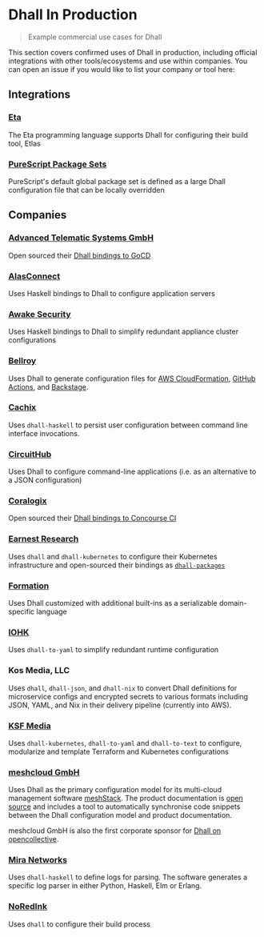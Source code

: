 # Dhall In Production

> Example commercial use cases for Dhall

This section covers confirmed uses of Dhall in production, including official integrations with other tools/ecosystems and use within companies.  You can open an issue if you would like to list your company or tool here:

## Integrations

### [Eta](https://eta-lang.org/)

The Eta programming language supports Dhall for configuring their build tool, Etlas

### [PureScript Package Sets](https://github.com/purescript/package-sets)

PureScript's default global package set is defined as a large Dhall configuration file that can be locally overridden

## Companies

### [Advanced Telematic Systems GmbH](https://www.atsgarage.com/)

Open sourced their [Dhall bindings to GoCD](https://github.com/advancedtelematic/gocd-dhall-example)

### [AlasConnect](http://alasconnect.com/)

Uses Haskell bindings to Dhall to configure application servers

### [Awake Security](https://awakesecurity.com/)

Uses Haskell bindings to Dhall to simplify redundant appliance cluster configurations

### [Bellroy](https://bellroy.com/)

Uses Dhall to generate configuration files for [AWS CloudFormation](https://aws.amazon.com/cloudformation/), [GitHub Actions](https://github.com/features/actions), and [Backstage](https://backstage.io).

### [Cachix](https://github.com/cachix/cachix)

Uses `dhall-haskell` to persist user configuration between command line interface invocations.

### [CircuitHub](https://circuithub.com/)

Uses Dhall to configure command-line applications (i.e. as an alternative to a JSON configuration)

### [Coralogix](https://coralogix.com/)

Open sourced their [Dhall bindings to Concourse CI](https://github.com/coralogix/dhall-concourse)

### [Earnest Research](https://www.earnestresearch.com/)

Uses `dhall` and `dhall-kubernetes` to configure their Kubernetes infrastructure and
open-sourced their bindings as [`dhall-packages`](https://github.com/EarnestResearch/dhall-packages)

### [Formation](https://formation.ai/)

Uses Dhall customized with additional built-ins as a serializable domain-specific language

### [IOHK](https://iohk.io/)

Uses `dhall-to-yaml` to simplify redundant runtime configuration

### Kos Media, LLC

Uses `dhall`, `dhall-json`, and `dhall-nix` to convert Dhall definitions for microservice configs and encrypted secrets to various formats including JSON, YAML, and Nix in their delivery pipeline (currently into AWS).

### [KSF Media](https://github.com/KSF-Media)

Uses `dhall-kubernetes`, `dhall-to-yaml` and `dhall-to-text` to configure, modularize and template Terraform and Kubernetes configurations

### [meshcloud GmbH](https://www.meshcloud.io)

Uses Dhall as the primary configuration model for its multi-cloud management software [meshStack](https://docs.meshcloud.io/docs/meshstack.configuration.html). The product documentation is [open source](https://github.com/meshcloud/meshcloud-docs) and includes a tool to automatically synchronise code snippets between the Dhall configuration model and product documentation.

meshcloud GmbH is also the first corporate sponsor for [Dhall on opencollective](https://opencollective.com/dhall/).

### [Mira Networks](http://www.miranetworks.net)

Uses `dhall-haskell` to define logs for parsing. The software generates a specific log parser in either Python, Haskell, Elm or Erlang.

### [NoRedInk](https://t.co/FTLTeyzykY)

Uses `dhall` to configure their build process
